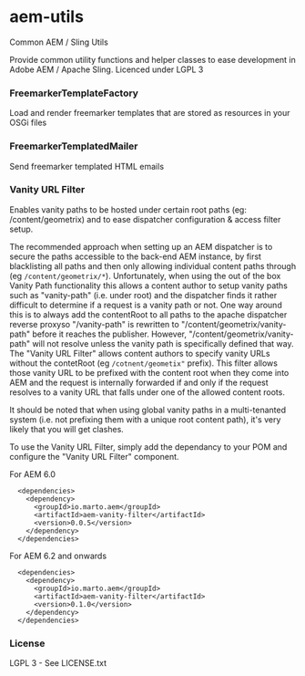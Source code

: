 # aem-utils
Common AEM / Sling Utils

Provide common utility functions and helper classes to ease development in Adobe AEM / Apache Sling. Licenced under LGPL 3

### FreemarkerTemplateFactory
Load and render freemarker templates that are stored as resources in your OSGi files

### FreemarkerTemplatedMailer
Send freemarker templated HTML emails

### Vanity URL Filter
Enables vanity paths to be hosted under certain root paths (eg: /content/geometrix) and to ease dispatcher configuration & access filter setup.

The recommended approach when setting up an AEM dispatcher is to secure the paths accessible to the back-end AEM instance, by first blacklisting all paths and then only allowing individual content paths through (eg ```/content/geometrix/*```). Unfortunately, when using the out of the box Vanity Path functionality this allows a content author to setup vanity paths such as "vanity-path" (i.e. under root) and the dispatcher finds it rather difficult to determine if a request is a vanity path or not. One way around this is to always add the contentRoot to all paths to the apache dispatcher reverse proxyso "/vanity-path" is rewritten to "/content/geometrix/vanity-path" before it reaches the publisher. However, "/content/geometrix/vanity-path" will not resolve unless the vanity path is specifically defined that way. The "Vanity URL Filter" allows content authors to specify vanity URLs without the contetRoot (eg ```/cotnent/geometix"``` prefix). This filter allows those vanity URL to be prefixed with the content root when they come into AEM and the request is internally forwarded if and only if the request resolves to a vanity URL that falls under one of the allowed content roots.

It should be noted that when using global vanity paths in a multi-tenanted system (i.e. not prefixing them with a unique root content path), it's very likely that you will get clashes.

To use the Vanity URL Filter, simply add the dependancy to your POM and configure the "Vanity URL Filter" component.

For AEM 6.0

```
  <dependencies>
    <dependency>
      <groupId>io.marto.aem</groupId>
      <artifactId>aem-vanity-filter</artifactId>
      <version>0.0.5</version>
    </dependency>
  </dependencies>

```

For AEM 6.2 and onwards

```
  <dependencies>
    <dependency>
      <groupId>io.marto.aem</groupId>
      <artifactId>aem-vanity-filter</artifactId>
      <version>0.1.0</version>
    </dependency>
  </dependencies>

```

### License

LGPL 3 - See LICENSE.txt
